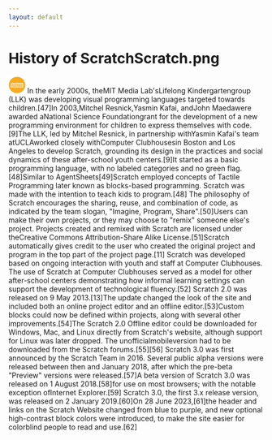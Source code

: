 ```yaml
---
layout: default
---
```

# History of ScratchScratch.png
![/assets/Scratch.png](/assets/Scratch.png)
In the early 2000s, theMIT Media Lab'sLifelong Kindergartengroup (LLK) was developing visual programming languages targeted towards children.[47]In 2003,Mitchel Resnick,Yasmin Kafai, andJohn Maedawere awarded aNational Science Foundationgrant for the development of a new programming environment for children to express themselves with code.[9]The LLK, led by Mitchel Resnick, in partnership withYasmin Kafai's team atUCLAworked closely withComputer Clubhousesin Boston and Los Angeles to develop Scratch, grounding its design in the practices and social dynamics of these after-school youth centers.[9]It started as a basic programming language, with no labeled categories and no green flag.[48]Similar to AgentSheets[49]Scratch employed concepts of Tactile Programming later known as blocks-based programming. Scratch was made with the intention to teach kids to program.[48]
The philosophy of Scratch encourages the sharing, reuse, and combination of code, as indicated by the team slogan, "Imagine, Program, Share".[50]Users can make their own projects, or they may choose to "remix" someone else's project. Projects created and remixed with Scratch are licensed under theCreative Commons Attribution-Share Alike License.[51]Scratch automatically gives credit to the user who created the original project and program in the top part of the project page.[11]
Scratch was developed based on ongoing interaction with youth and staff at Computer Clubhouses. The use of Scratch at Computer Clubhouses served as a model for other after-school centers demonstrating how informal learning settings can support the development of technological fluency.[52]
Scratch 2.0 was released on 9 May 2013.[13]The update changed the look of the site and included both an online project editor and an offline editor.[53]Custom blocks could now be defined within projects, along with several other improvements.[54]The Scratch 2.0 Offline editor could be downloaded for Windows, Mac, and Linux directly from Scratch's website, although support for Linux was later dropped. The unofficialmobileversion had to be downloaded from the Scratch forums.[55][56]
Scratch 3.0 was first announced by the Scratch Team in 2016. Several public alpha versions were released between then and January 2018, after which the pre-beta "Preview" versions were released.[57]A beta version of Scratch 3.0 was released on 1 August 2018.[58]for use on most browsers; with the notable exception ofInternet Explorer.[59]
Scratch 3.0, the first 3.x release version, was released on 2 January 2019.[60]On 28 June 2023,[61]the header and links on the Scratch Website changed from blue to purple, and new optional high-contrast block colors were introduced, to make the site easier for colorblind people to read and use.[62]
